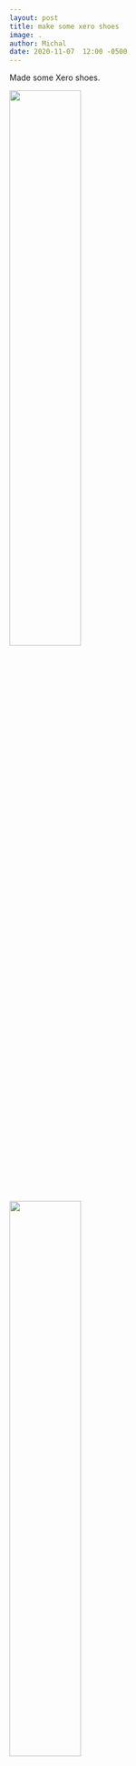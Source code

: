```yaml
---
layout: post
title: make some xero shoes
image: .
author: Michal
date: 2020-11-07  12:00 -0500
---
```


Made some Xero shoes.

<img src="https://s3.amazonaws.com/my-blog-content/2020/2020-11-07-make-some-xero-shoes/2020-11-07 17.30.11.jpg" width="50%">
<img src="https://s3.amazonaws.com/my-blog-content/2020/2020-11-07-make-some-xero-shoes/2020-11-07 17.22.17.jpg" width="50%">
